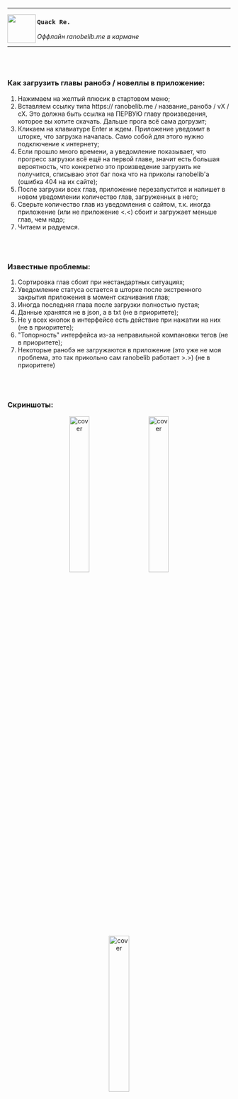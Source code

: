 
---
 <p>
  <img width = "64" align='left' src="https://github.com/supchyan/QuackReader/assets/123704468/d7b196aa-d6c3-4db4-b89d-c492a7dab12e">
</p>

### `Quack Re.`
*Оффлайн ranobelib.me в кармане*

---

<br /><br />

### Как загрузить главы ранобэ / новеллы в приложение:
1. Нажимаем на желтый плюсик в стартовом меню;
2. Вставляем ссылку типа https:// ranobelib.me / название_ранобэ / vX / cX. Это должна быть ссылка на ПЕРВУЮ главу произведения, которое вы хотите скачать. Дальше прога всё сама догрузит;
3. Кликаем на клавиатуре Enter и ждем. Приложение уведомит в шторке, что загрузка началась. Само собой для этого нужно подключение к интернету;
4. Если прошло много времени, а уведомление показывает, что прогресс загрузки всё ещё на первой главе, значит есть большая вероятность, что конкретно это произведение загрузить не получится, списываю этот баг пока что на приколы ranobelib'a (ошибка 404 на их сайте);
5. После загрузки всех глав, приложение перезапустится и напишет в новом уведомлении количество глав, загруженных в него;
6. Сверьте количество глав из уведомления с сайтом, т.к. иногда приложение (или не приложение <.<) сбоит и загружает меньше глав, чем надо;
7. Читаем и радуемся.

<br /><br />

### Известные проблемы:
1. Сортировка глав сбоит при нестандартных ситуациях;
2. Уведомление статуса остается в шторке после экстренного закрытия приложения в момент скачивания глав;
3. Иногда последняя глава после загрузки полностью пустая;
4. Данные хранятся не в json, а в txt (не в приоритете);
5. Не у всех кнопок в интерфейсе есть действие при нажатии на них (не в приоритете);
6. "Топорность" интерфейса из-за неправильной компановки тегов (не в приоритете);
7. Некоторые ранобэ не загружаются в приложение (это уже не моя проблема, это так прикольно сам ranobelib работает >.>) (не в приоритете)

<br /><br />

### Скриншоты:
<div align="center">
  <img width="30%" hspace="12" src="https://github.com/supchyan/QuackReader/assets/123704468/e6111973-e9b0-4b53-a3fd-ca7bd86cb4e3" alt="cover" />
  <img width="30%" hspace="12" src="https://github.com/supchyan/QuackReader/assets/123704468/05d0f02a-c3f4-4911-a000-29add3406360" alt="cover" />
  <img width="30%" hspace="12" src="https://github.com/supchyan/QuackReader/assets/123704468/7df35998-fc20-48a7-8d34-7c978a668df7" alt="cover" />
</div>

